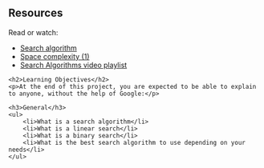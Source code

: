 <div>
    <h2>Resources</h2>
    <p>Read or watch:</p>
    <ul>
        <li><a href="URL_to_Search_algorithm">Search algorithm</a></li>
        <li><a href="URL_to_Space_complexity">Space complexity (1)</a></li>
        <li><a href="URL_to_Serach_Algorithms_video_playlist">Search Algorithms video playlist</a></li>
    </ul>

    <h2>Learning Objectives</h2>
    <p>At the end of this project, you are expected to be able to explain to anyone, without the help of Google:</p>

    <h3>General</h3>
    <ul>
        <li>What is a search algorithm</li>
        <li>What is a linear search</li>
        <li>What is a binary search</li>
        <li>What is the best search algorithm to use depending on your needs</li>
    </ul>
</div>

